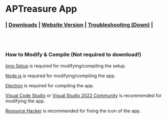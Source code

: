# APTreasure App

###  |  [Downloads](https://github.com/APTreasure/APTreasure-App/releases)  |  [Website Version](https://aptreasure.github.io)  |  [Troubleshooting (Down)](https://github.com/APTreasure/APTreasure-App)  |  

<br>

<br>

### How to Modify & Compile (Not required to download!)
 
[Inno Setup](https://jrsoftware.org/isinfo.php) is required for modifying/compiling the setup.
 
[Node.js](https://nodejs.org/en) is required for modifying/compiling the app.
 
[Electron](https://www.electronjs.org) is required for compiling the app.
 
[Visual Code Studio](https://code.visualstudio.com) or [Visual Studio 2022 Community](https://visualstudio.microsoft.com/vs/community/) is recommended for modifying the app.
 
[Resource Hacker](https://www.angusj.com/resourcehacker/) is recommended for fixing the icon of the app.
